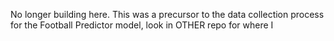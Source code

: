 No longer building here. This was a precursor to the data collection process for the Football Predictor model, look in OTHER repo for where I 
